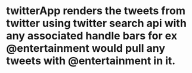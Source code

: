 # twitterApp renders the tweets from twitter using twitter search api with any associated handle bars for ex @entertainment would pull any tweets with @entertainment in it.
